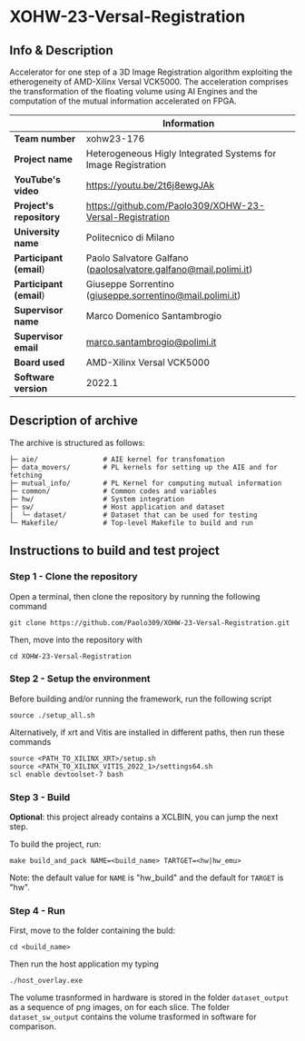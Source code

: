 # XOHW-23-Versal-Registration

## Info & Description
Accelerator for one step of a 3D Image Registration algorithm exploiting the etherogeneity of AMD-Xilinx Versal VCK5000. The acceleration comprises the transformation of the floating volume using AI Engines and the computation of the mutual information accelerated on FPGA.  


|| Information |
|----------------------|-----|
| **Team number**          | xohw23-176 |
| **Project name**         | Heterogeneous Higly Integrated Systems for Image Registration |
| **YouTube's video**      | https://youtu.be/2t6j8ewgJAk |
| **Project's repository** | https://github.com/Paolo309/XOHW-23-Versal-Registration |
| **University name**      | Politecnico di Milano |
| **Participant (email**)  | Paolo Salvatore Galfano (paolosalvatore.galfano@mail.polimi.it) |
| **Participant (email**)  | Giuseppe Sorrentino (giuseppe.sorrentino@mail.polimi.it) |
| **Supervisor name**      | Marco Domenico Santambrogio |
| **Supervisor email**     | marco.santambrogio@polimi.it |
| **Board used**           | AMD-Xilinx Versal VCK5000 |
| **Software version**     | 2022.1 |

## Description of archive
The archive is structured as follows:
```
├─ aie/                # AIE kernel for transfomation
├─ data_movers/        # PL kernels for setting up the AIE and for fetching
├─ mutual_info/        # PL Kernel for computing mutual information
├─ common/             # Common codes and variables
├─ hw/                 # System integration
├─ sw/                 # Host application and dataset
|  └─ dataset/         # Dataset that can be used for testing
└─ Makefile/           # Top-level Makefile to build and run
```
 

## Instructions to build and test project

### Step 1 - Clone the repository
Open a terminal, then clone the repository by running the following command
```shell
git clone https://github.com/Paolo309/XOHW-23-Versal-Registration.git
```
Then, move into the repository with 
```shell
cd XOHW-23-Versal-Registration
```

### Step 2 - Setup the environment
Before building and/or running the framework, run the following script
```shell
source ./setup_all.sh
```
Alternatively, if xrt and Vitis are installed in different paths, then run these commands
```shell
source <PATH_TO_XILINX_XRT>/setup.sh
source <PATH_TO_XILINX_VITIS_2022_1>/settings64.sh
scl enable devtoolset-7 bash
```

### Step 3 - Build
**Optional**: this project already contains a XCLBIN, you can jump the next step.

To build the project, run: 
```shell
make build_and_pack NAME=<build_name> TARTGET=<hw|hw_emu>
```
Note: the default value for `NAME` is "hw_build" and the default for `TARGET` is "hw".


### Step 4 - Run
First, move to the folder containing the buld:
```shell
cd <build_name>
```
Then run the host application my typing
```shell
./host_overlay.exe
```

The volume trasnformed in hardware is stored in the folder `dataset_output` as a sequence of png images, on for each slice. The folder `dataset_sw_output` contains the volume trasformed in software for comparison.
